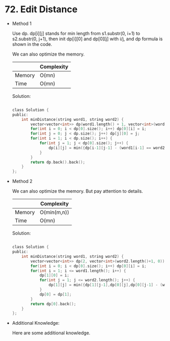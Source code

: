 # 72. Edit Distance
- Method 1

    Use dp. dp[i][j] stands for min length from s1.substr(0, i+1) to s2.substr(0, j+1), then init dp[i][0] and dp[0][j] with i/j, and dp formula is shown in the code.

    We can also optimize the memory.

    | |   Complexity  |
    | ----------- | ----------- | 
    |  Memory     | O(mn) | 
    |      Time       |  O(mn) | 


    Solution:

    ``` h

    class Solution {
    public:
        int minDistance(string word1, string word2) {
            vector<vector<int>> dp(word1.length() + 1, vector<int>(word2.length() + 1, 0));
            for(int i = 0; i < dp[0].size(); i++) dp[0][i] = i;
            for(int j = 0; j < dp.size(); j++) dp[j][0] = j;
            for(int i = 1; i < dp.size(); i++) {
                for(int j = 1; j < dp[0].size(); j++) {
                    dp[i][j] = min({dp[i-1][j-1] - (word1[i-1] == word2[j-1]),dp[i][j-1], dp[i-1][j]}) + 1;
                }
            }
            return dp.back().back();
        }
    };

    ```

- Method 2

    We can also optimize the memory. But pay attention to details.

    | |   Complexity  |
    | ----------- | ----------- | 
    |  Memory     | O(min(m,n)) | 
    |      Time       |  O(mn) | 


    Solution:

    ``` h

    class Solution {
    public:
        int minDistance(string word1, string word2) {
            vector<vector<int>> dp(2, vector<int>(word2.length()+1, 0));
            for(int i = 0; i < dp[0].size(); i++) dp[0][i] = i;
            for(int i = 1; i <= word1.length(); i++) {
                dp[1][0] = i;
                for(int j = 1; j <= word2.length(); j++) {
                    dp[1][j] = min({dp[1][j-1],dp[0][j],dp[0][j-1] - (word1[i-1] == word2[j-1])}) + 1;
                }
                dp[0] = dp[1];
            }
            return dp[0].back();
        }
    };

    ```

- Additional Knowledge:
       
    Here are some additional knowledge.



<br>